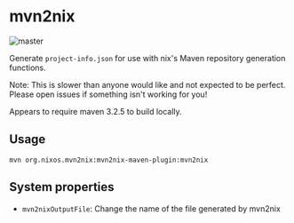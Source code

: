 mvn2nix
========

![master](https://github.com/NixOS/mvn2nix-maven-plugin/actions/workflows/build-and-test.yml/badge.svg)

Generate `project-info.json` for use with nix's Maven repository generation
functions.

Note: This is slower than anyone would like and not expected to be perfect.
Please open issues if something isn't working for you!

Appears to require maven 3.2.5 to build locally.

Usage
------

`mvn org.nixos.mvn2nix:mvn2nix-maven-plugin:mvn2nix`

System properties
------------------

* `mvn2nixOutputFile`: Change the name of the file generated by mvn2nix
